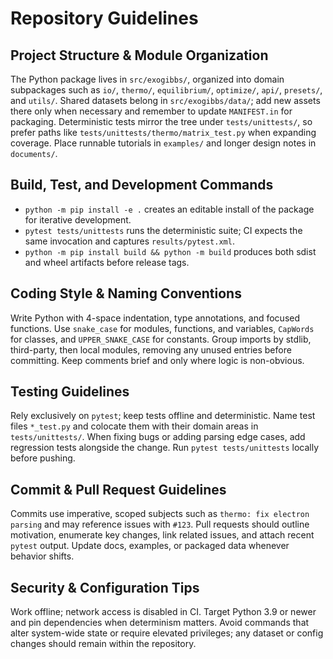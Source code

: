 # Repository Guidelines

## Project Structure & Module Organization
The Python package lives in `src/exogibbs/`, organized into domain subpackages such as `io/`, `thermo/`, `equilibrium/`, `optimize/`, `api/`, `presets/`, and `utils/`. Shared datasets belong in `src/exogibbs/data/`; add new assets there only when necessary and remember to update `MANIFEST.in` for packaging. Deterministic tests mirror the tree under `tests/unittests/`, so prefer paths like `tests/unittests/thermo/matrix_test.py` when expanding coverage. Place runnable tutorials in `examples/` and longer design notes in `documents/`.

## Build, Test, and Development Commands
- `python -m pip install -e .` creates an editable install of the package for iterative development.
- `pytest tests/unittests` runs the deterministic suite; CI expects the same invocation and captures `results/pytest.xml`.
- `python -m pip install build && python -m build` produces both sdist and wheel artifacts before release tags.

## Coding Style & Naming Conventions
Write Python with 4-space indentation, type annotations, and focused functions. Use `snake_case` for modules, functions, and variables, `CapWords` for classes, and `UPPER_SNAKE_CASE` for constants. Group imports by stdlib, third-party, then local modules, removing any unused entries before committing. Keep comments brief and only where logic is non-obvious.

## Testing Guidelines
Rely exclusively on `pytest`; keep tests offline and deterministic. Name test files `*_test.py` and colocate them with their domain areas in `tests/unittests/`. When fixing bugs or adding parsing edge cases, add regression tests alongside the change. Run `pytest tests/unittests` locally before pushing.

## Commit & Pull Request Guidelines
Commits use imperative, scoped subjects such as `thermo: fix electron parsing` and may reference issues with `#123`. Pull requests should outline motivation, enumerate key changes, link related issues, and attach recent `pytest` output. Update docs, examples, or packaged data whenever behavior shifts.

## Security & Configuration Tips
Work offline; network access is disabled in CI. Target Python 3.9 or newer and pin dependencies when determinism matters. Avoid commands that alter system-wide state or require elevated privileges; any dataset or config changes should remain within the repository.
